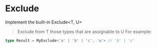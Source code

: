 # Exclude

Implement the built-in Exclude<T, U>

> Exclude from T those types that are assignable to U
For example:

```ts
type Result = MyExclude<'a' | 'b' | 'c', 'a'> // 'b' | 'c'
```
